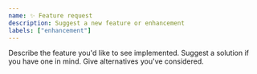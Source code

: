 ```yaml
---
name: ✨ Feature request
description: Suggest a new feature or enhancement
labels: ["enhancement"]
---
```


Describe the feature you'd like to see implemented.
Suggest a solution if you have one in mind.
Give alternatives you've considered.
